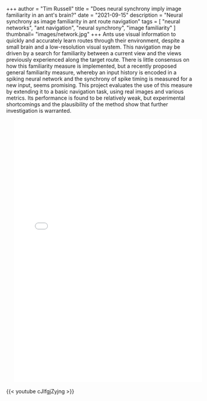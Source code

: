 +++
author = "Tim Russell"
title = "Does neural synchrony imply image familiarity in an ant's brain?"
date = "2021-09-15"
description = "Neural synchrony as image familiarity in ant route navigation"
tags = [
    "neural networks", "ant navigation", "neural synchrony", "image familiarity"
]
thumbnail= "images/network.jpg"
+++
Ants use visual information to quickly and accurately learn routes through their environment, despite a small brain and a low-resolution visual system. This navigation may be driven by a search for familiarity between a current view and the views previously experienced along the target route. There is little consensus on how this familiarity measure is implemented, but a recently proposed general familiarity measure, whereby an input history is encoded in a spiking neural network and the synchrony of spike timing is measured for a new input, seems promising. This project evaluates the use of this measure by extending it to a basic navigation task, using real images and various metrics. Its performance is found to be relatively weak, but experimental shortcomings and the plausibility of the method show that further investigation is warranted.

<object data="../../misc/thesis.pdf" type="application/pdf" frameborder="0" style="padding: 20px;" width="100%" height="700">
    <embed src="../../misc/thesis.pdf" width="100%" height="700"/> 
</object>

{{< youtube cJIfgjZyjng >}}